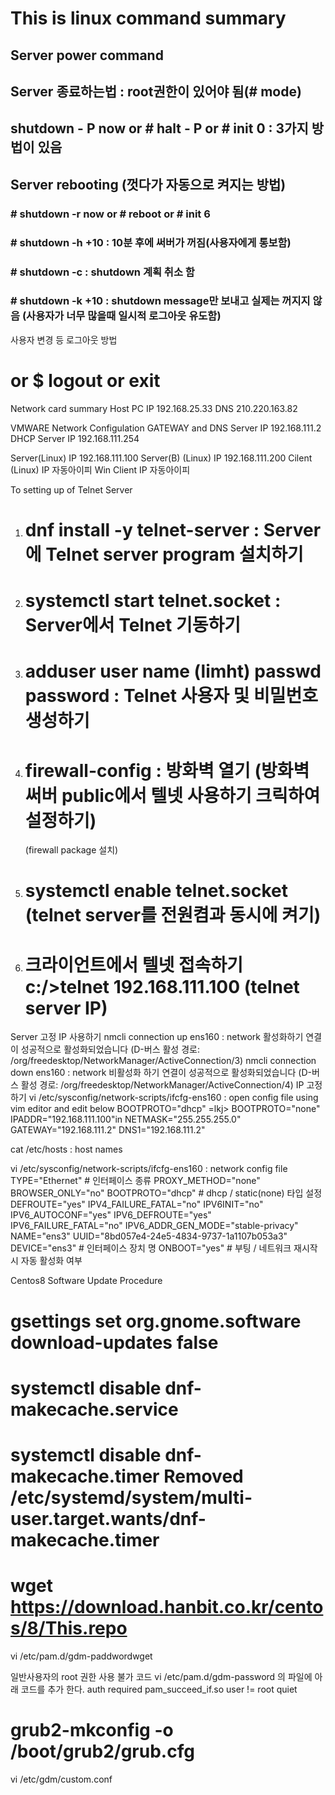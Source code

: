 # This is linux command summary

## Server power command
## Server 종료하는법 : root권한이 있어야 됨(# mode)
## shutdown - P now or # halt - P or # init 0 : 3가지 방법이 있음

## Server rebooting (껏다가 자동으로 켜지는 방법)
### # shutdown -r now or # reboot or # init 6
### # shutdown -h +10 : 10분 후에 써버가 꺼짐(사용자에게 통보함)
### # shutdown -c : shutdown 계획 취소 함
### # shutdown -k +10 : shutdown message만 보내고 실제는 꺼지지 않음 (사용자가 너무 많을때 일시적 로그아웃 유도함)

사용자 변경 등 로그아웃 방법
# or $ logout or exit





Network card summary
Host PC IP 192.168.25.33
DNS 210.220.163.82

VMWARE Network Configulation
GATEWAY and DNS Server IP 192.168.111.2
DHCP Server IP 192.168.111.254

Server(Linux) IP 192.168.111.100
Server(B) (Linux) IP 192.168.111.200
Cilent (Linux) IP 자동아이피
Win Client IP 자동아이피

To setting up of Telnet Server
1. # dnf install -y telnet-server : Server에 Telnet server program  설치하기
2. # systemctl start telnet.socket : Server에서 Telnet 기동하기
3. # adduser user name (limht) passwd password : Telnet 사용자 및 비밀번호 생성하기
4. # firewall-config : 방화벽 열기 (방화벽 써버 public에서 텔넷 사용하기 크릭하여 설정하기)
     (firewall package 설치)
5. # systemctl enable telnet.socket (telnet server를 전원켬과 동시에 켜기)
6. # 크라이언트에서 텔넷 접속하기 c:/>telnet 192.168.111.100 (telnet server IP)

Server 고정 IP 사용하기
nmcli connection up ens160 : network 활성화하기
연결이 성공적으로 활성화되었습니다 (D-버스 활성 경로: /org/freedesktop/NetworkManager/ActiveConnection/3)
nmcli connection down ens160 : network 비활성화 하기
연결이 성공적으로 활성화되었습니다 (D-버스 활성 경로: /org/freedesktop/NetworkManager/ActiveConnection/4)
IP 고정하기
vi /etc/sysconfig/network-scripts/ifcfg-ens160 : open config file using vim editor and edit below
BOOTPROTO="dhcp" =lkj> BOOTPROTO="none"
IPADDR="192.168.111.100"in
NETMASK="255.255.255.0"
GATEWAY="192.168.111.2"
DNS1="192.168.111.2"

cat /etc/hosts : host names

vi /etc/sysconfig/network-scripts/ifcfg-ens160 : network config file
TYPE="Ethernet"                              # 인터페이스 종류
PROXY_METHOD="none"
BROWSER_ONLY="no"
BOOTPROTO="dhcp"                             # dhcp / static(none) 타입 설정
DEFROUTE="yes"
IPV4_FAILURE_FATAL="no"
IPV6INIT="no"
IPV6_AUTOCONF="yes"
IPV6_DEFROUTE="yes"
IPV6_FAILURE_FATAL="no"
IPV6_ADDR_GEN_MODE="stable-privacy"
NAME="ens3"
UUID="8bd057e4-24e5-4834-9737-1a1107b053a3"
DEVICE="ens3"                             # 인터페이스 장치 명
ONBOOT="yes"                              # 부팅 / 네트워크 재시작 시 자동 활성화 여부

Centos8 Software Update Procedure
# gsettings set org.gnome.software download-updates false
# systemctl disable dnf-makecache.service
# systemctl disable dnf-makecache.timer Removed /etc/systemd/system/multi-user.target.wants/dnf-makecache.timer
# wget  https://download.hanbit.co.kr/centos/8/This.repo

vi /etc/pam.d/gdm-paddwordwget

일반사용자의 root 권한 사용 불가 코드
vi /etc/pam.d/gdm-password 의 파일에 아래 코드를 추가 한다.
auth        required      pam_succeed_if.so user  != root quiet
# grub2-mkconfig -o /boot/grub2/grub.cfg

vi /etc/gdm/custom.conf


